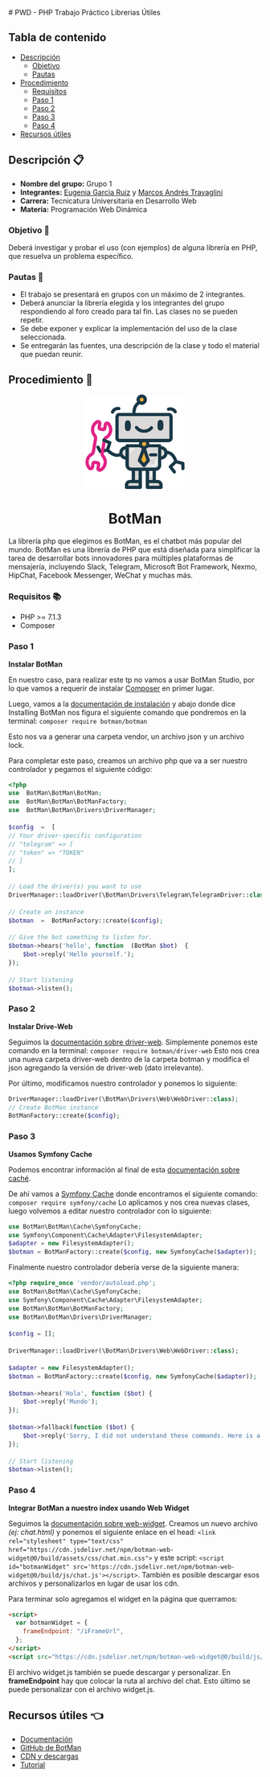 ﻿﻿# PWD - PHP Trabajo Práctico Librerias Útiles

## Tabla de contenido

- [Descripción](#descripción-)
  - [Objetivo](#objetivo-)
  - [Pautas](#pautas-)
- [Procedimiento](#procedimiento-)
  - [Requisitos](#requisitos-)
  - [Paso 1](#paso-1)
  - [Paso 2](#paso-2)
  - [Paso 3](#paso-3)
  - [Paso 4](#paso-4)
- [Recursos útiles](#recursos-útiles-)

## Descripción 📋

- <b>Nombre del grupo:</b> Grupo 1
- <b>Integrantes:</b> [Eugenia Garcia Ruiz](https://github.com/Eugenia-2793) y [Marcos Andrés Travaglini](https://github.com/Blackpachamame)
- <b>Carrera:</b> Tecnicatura Universitaria en Desarrollo Web
- <b>Materia:</b> Programación Web Dinámica

### Objetivo 📌

Deberá investigar y probar el uso (con ejemplos) de alguna librería en PHP, que resuelva un problema específico.

### Pautas 📜

- El trabajo se presentará en grupos con un máximo de 2 integrantes.
- Deberá anunciar la librería elegida y los integrantes del grupo respondiendo al foro creado para tal fin. Las clases no se pueden repetir.
- Se debe exponer y explicar la implementación del uso de la clase seleccionada.
- Se entregarán las fuentes, una descripción de la clase y todo el material que puedan reunir.

## Procedimiento 👣

<p align="center"><img height="188" width="198" src="img/logo-botman.png"></p>
<h1 align="center">BotMan</h1>
La librería php que elegimos es BotMan, es el chatbot más popular del mundo.
BotMan es una librería de PHP que está diseñada para simplificar la tarea de desarrollar bots innovadores para múltiples plataformas de mensajería, incluyendo Slack, Telegram, Microsoft Bot Framework, Nexmo, HipChat, Facebook Messenger, WeChat y muchas más.

### Requisitos 📚

- PHP >= 7.1.3
- Composer

### Paso 1

**Instalar BotMan**

En nuestro caso, para realizar este tp no vamos a usar BotMan Studio, por lo que vamos a requerir de instalar [Composer](https://getcomposer.org/) en primer lugar.

Luego, vamos a la [documentación de instalación](https://botman.io/2.0/installation) y abajo donde dice Installing BotMan nos figura el siguiente comando que pondremos en la terminal: `composer require botman/botman`

Esto nos va a generar una carpeta vendor, un archivo json y un archivo lock.

Para completar este paso, creamos un archivo php que va a ser nuestro controlador y pegamos el siguiente código:

```php
<?php
use  BotMan\BotMan\BotMan;
use  BotMan\BotMan\BotManFactory;
use  BotMan\BotMan\Drivers\DriverManager;

$config  =  [
// Your driver-specific configuration
// "telegram" => [
// "token" => "TOKEN"
// ]
];

// Load the driver(s) you want to use
DriverManager::loadDriver(\BotMan\Drivers\Telegram\TelegramDriver::class);

// Create an instance
$botman  =  BotManFactory::create($config);

// Give the bot something to listen for.
$botman->hears('hello', function  (BotMan $bot)  {
	$bot->reply('Hello yourself.');
});

// Start listening
$botman->listen();
```

### Paso 2

**Instalar Drive-Web**

Seguimos la [documentación sobre driver-web](https://botman.io/2.0/driver-web).
Simplemente ponemos este comando en la terminal: `composer require botman/driver-web` Esto nos crea una nueva carpeta driver-web dentro de la carpeta botman y modifica el json agregando la versión de driver-web (dato irrelevante).

Por último, modificamos nuestro controlador y ponemos lo siguiente:

```php
DriverManager::loadDriver(\BotMan\Drivers\Web\WebDriver::class);
// Create BotMan instance
BotManFactory::create($config);
```

### Paso 3

**Usamos Symfony Cache**

Podemos encontrar información al final de esta [documentación sobre caché](https://botman.io/2.0/cache-drivers).

De ahí vamos a [Symfony Cache](https://symfony.com/doc/current/components/cache.html) donde encontramos el siguiente comando: `composer require symfony/cache` Lo aplicamos y nos crea nuevas clases, luego volvemos a editar nuestro controlador con lo siguiente:

```php
use BotMan\BotMan\Cache\SymfonyCache;
use Symfony\Component\Cache\Adapter\FilesystemAdapter;
$adapter = new FilesystemAdapter();
$botman = BotManFactory::create($config, new SymfonyCache($adapter));
```

Finalmente nuestro controlador debería verse de la siguiente manera:

```php
<?php require_once 'vendor/autoload.php';
use BotMan\BotMan\Cache\SymfonyCache;
use Symfony\Component\Cache\Adapter\FilesystemAdapter;
use BotMan\BotMan\BotManFactory;
use BotMan\BotMan\Drivers\DriverManager;

$config = [];

DriverManager::loadDriver(\BotMan\Drivers\Web\WebDriver::class);

$adapter = new FilesystemAdapter();
$botman = BotManFactory::create($config, new SymfonyCache($adapter));

$botman->hears('Hola', function ($bot) {
	$bot->reply('Mundo');
});

$botman->fallback(function ($bot) {
	$bot->reply('Sorry, I did not understand these commands. Here is a list of commands I understand: ...');
});

// Start listening
$botman->listen();
```

### Paso 4

**Integrar BotMan a nuestro index usando Web Widget**

Seguimos la [documentación sobre web-widget](https://botman.io/2.0/web-widget).
Creamos un nuevo archivo _(ej: chat.html)_ y ponemos el siguiente enlace en el head: `<link rel="stylesheet" type="text/css" href="https://cdn.jsdelivr.net/npm/botman-web-widget@0/build/assets/css/chat.min.css">` y este script: `<script id="botmanWidget" src='https://cdn.jsdelivr.net/npm/botman-web-widget@0/build/js/chat.js'></script>`. También es posible descargar esos archivos y personalizarlos en lugar de usar los cdn.

Para terminar solo agregamos el widget en la página que querramos:

```html
<script>
  var botmanWidget = {
    frameEndpoint: "/iFrameUrl",
  };
</script>
<script src="https://cdn.jsdelivr.net/npm/botman-web-widget@0/build/js/widget.js"></script>
```

El archivo widget.js también se puede descargar y personalizar. En **frameEndpoint** hay que colocar la ruta al archivo del chat. Esto último se puede personalizar con el archivo widget.js.

## Recursos útiles 👈

- [Documentación](https://botman.io/2.0/welcome)
- [GitHub de BotMan](https://github.com/botman/botman)
- [CDN y descargas](https://www.jsdelivr.com/package/npm/botman-web-widget)
- [Tutorial](https://www.youtube.com/watch?v=56CjNdgm-WM)

